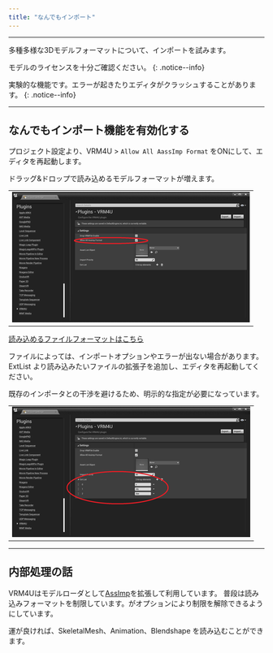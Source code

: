 ```yaml
---
title: "なんでもインポート"
---
```


----

多種多様な3Dモデルフォーマットについて、インポートを試みます。

モデルのライセンスを十分ご確認ください。
{: .notice--info}

実験的な機能です。エラーが起きたりエディタがクラッシュすることがあります。
{: .notice--info}

----
## なんでもインポート機能を有効化する

プロジェクト設定より、VRM4U > `Allow All AassImp Format` をONにして、エディタを再起動します。

ドラッグ&ドロップで読み込めるモデルフォーマットが増えます。

||
|-|
|[![](./assets/images/small/04i_option.png)](../assets/images/04i_option.png)|

[読み込めるファイルフォーマットはこちら](https://github.com/assimp/assimp/blob/master/doc/Fileformats.md)

ファイルによっては、インポートオプションやエラーが出ない場合があります。
ExtList より読み込みたいファイルの拡張子を追加し、エディタを再起動してください。

既存のインポータとの干渉を避けるため、明示的な指定が必要になっています。

||
|-|
|[![](./assets/images/small/04i_option2.png)](../assets/images/04i_option2.png)|


----
## 内部処理の話

VRM4Uはモデルローダとして[AssImp](https://github.com/assimp/assimp)を拡張して利用しています。
普段は読み込みフォーマットを制限しています。がオプションにより制限を解除できるようにしています。

運が良ければ、SkeletalMesh、Animation、Blendshape を読み込むことができます。